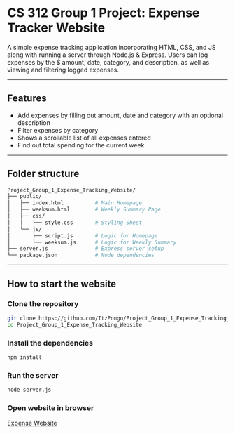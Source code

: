 # CS 312 Group 1 Project: Expense Tracker Website
A simple expense tracking application incorporating HTML, CSS, and JS along with running a server through Node.js & Express. Users can log expenses by the $ amount, date, category, and description, as well as
viewing and filtering logged expenses.

---

## Features
- Add expenses by filling out amount, date and category with an optional description
- Filter expenses by category
- Shows a scrollable list of all expenses entered
- Find out total spending for the current week

---

## Folder structure

```bash
Project_Group_1_Expense_Tracking_Website/
├── public/
│   ├── index.html          # Main Homepage
│   ├── weeksum.html        # Weekly Summary Page
│   ├── css/
│   │   └── style.css       # Styling Sheet
│   └── js/
│       ├── script.js       # Logic for Homepage
│       └── weeksum.js      # Logic for Weekly Summary
├── server.js               # Express server setup
└── package.json            # Node dependencies
```

---

## How to start the website

### Clone the repository

```bash
git clone https://github.com/ItzPongo/Project_Group_1_Expense_Tracking_Website.git
cd Project_Group_1_Expense_Tracking_Website
```

### Install the dependencies

```bash
npm install
```

### Run the server

```bash
node server.js
```

### Open website in browser

[Expense Website](http://localhost:3000)
